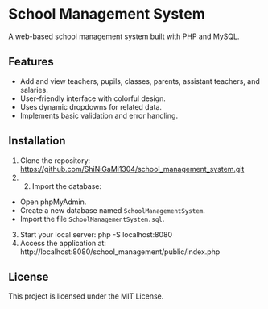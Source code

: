 # School Management System

A web-based school management system built with PHP and MySQL.

## Features
- Add and view teachers, pupils, classes, parents, assistant teachers, and salaries.
- User-friendly interface with colorful design.
- Uses dynamic dropdowns for related data.
- Implements basic validation and error handling.

## Installation
1. Clone the repository: https://github.com/ShiNiGaMi1304/school_management_system.git
2. 2. Import the database:
- Open phpMyAdmin.
- Create a new database named `SchoolManagementSystem`.
- Import the file `SchoolManagementSystem.sql`.
3. Start your local server: php -S localhost:8080
4. Access the application at: http://localhost:8080/school_management/public/index.php

## License
This project is licensed under the MIT License.


